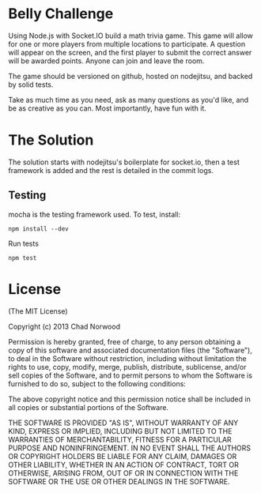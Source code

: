 # Belly Challenge

Using Node.js with Socket.IO build a math trivia game. This game will allow for one or more players from multiple locations to participate. A question will appear on the screen, and the first player to submit the correct answer will be awarded points. Anyone can join and leave the room.

The game should be versioned on github, hosted on nodejitsu, and backed by solid tests.

Take as much time as you need, ask as many questions as you'd like, and be as creative as you can. Most importantly, have fun with it.

# The Solution

The solution starts with nodejitsu's boilerplate for socket.io, then a test framework is added and the rest is detailed in the commit logs.


## Testing

mocha is the testing framework used.  To test, install:

	npm install --dev

Run tests 

	npm test

# License

(The MIT License)

Copyright (c) 2013 Chad Norwood

Permission is hereby granted, free of charge, to any person obtaining a copy of this software and associated documentation files (the "Software"), to deal in the Software without restriction, including without limitation the rights to use, copy, modify, merge, publish, distribute, sublicense, and/or sell copies of the Software, and to permit persons to whom the Software is furnished to do so, subject to the following conditions:

The above copyright notice and this permission notice shall be included in all copies or substantial portions of the Software.

THE SOFTWARE IS PROVIDED "AS IS", WITHOUT WARRANTY OF ANY KIND, EXPRESS OR IMPLIED, INCLUDING BUT NOT LIMITED TO THE WARRANTIES OF MERCHANTABILITY, FITNESS FOR A PARTICULAR PURPOSE AND NONINFRINGEMENT. IN NO EVENT SHALL THE AUTHORS OR COPYRIGHT HOLDERS BE LIABLE FOR ANY CLAIM, DAMAGES OR OTHER LIABILITY, WHETHER IN AN ACTION OF CONTRACT, TORT OR OTHERWISE, ARISING FROM, OUT OF OR IN CONNECTION WITH THE SOFTWARE OR THE USE OR OTHER DEALINGS IN THE SOFTWARE.
